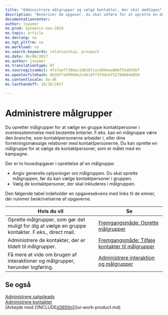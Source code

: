 ```yaml
---
title: "Administrere målgrupper og vælge kontakter, der skal medtages"
description: "Beskriver de opgaver, du skal udføre for at oprette en målgruppe og vælge en gruppe kontaktpersoner ud fra bestemte kriterier, f.eks. kontaktpersoner i en bestemt branche, du vil målrette din henvendelse til."
documentationcenter: 
author: jswymer
ms.prod: dynamics-nav-2018
ms.topic: article
ms.devlang: na
ms.tgt_pltfrm: na
ms.workload: na
ms.search.keywords: relationship, prospect
ms.date: 06/06/2017
ms.author: jswymer
ms.translationtype: HT
ms.sourcegitcommit: 4fefaef7380ac10836fcac404eea006f55d8556f
ms.openlocfilehash: 8b3dffa99968e2ce61df737ddcbf52798b04d850
ms.contentlocale: da-dk
ms.lasthandoff: 10/16/2017

---
```

# <a name="managing-segments"></a>Administrere målgrupper
Du opretter målgrupper for at vælge en gruppe kontaktpersoner i overensstemmelse med bestemte kriterier. F.eks. kan en målgruppe være den branche, som kontaktpersonerne arbejder i, eller dine forretningsmæssige relationer med kontaktpersonerne. Du kan oprette en målgruppe for at vælge de kontaktpersoner, som er målet med en kampagne.

Der er to hovedopgaver i oprettelse af en målgruppe:

* Angiv generelle oplysninger om målgruppen. Du skal oprette målgruppen, før du kan vælge kontaktpersoner i gruppen.
* Vælg de kontaktpersoner, der skal inkluderes i målgruppen.

Den følgende tabel indeholder en opgavesekvens med links til de emner, der rummer beskrivelserne af opgaverne. 

| Hvis du vil | Se |
| --- | --- |
| Oprette målgrupper, som gør det muligt for dig at vælge en gruppe kontakter. F.eks., direct mail. |[Fremgangsmåde: Oprette målgrupper](marketing-how-create-segment.md) |
| Administrere de kontakter, der er tildelt til målgrupper. |[Fremgangsmåde: Tilføje kontakter til målgrupper](marketing-add-contact-segment.md) |
| Få mere at vide om brugen af interaktioner og målgrupper, herunder logføring. |[Administrere interaktion og målgrupper](marketing-interaction-segments.md) |

## <a name="see-also"></a>Se også
[Administrere salgsleads](marketing-manage-sales-opportunities.md)  
[Administrere kontakter](marketing-contacts.md)  
[Arbejde med [!INCLUDE[d365fin](includes/d365fin_md.md)]](ui-work-product.md)

